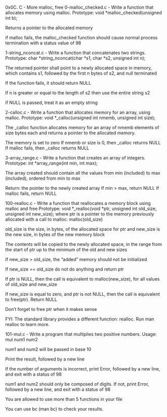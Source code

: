 0x0C. C - More malloc, free
0-malloc_checked.c - Write a function that allocates memory using malloc.
Prototype: void *malloc_checked(unsigned int b);

Returns a pointer to the allocated memory

if malloc fails, the malloc_checked function should cause normal process termination with a status value of 98

1-string_nconcat.c - Write a function that concatenates two strings.
Prototype: char *string_nconcat(char *s1, char *s2, unsigned int n);

The returned pointer shall point to a newly allocated space in memory, which contains s1, followed by the first n bytes of s2, and null terminated

If the function fails, it should return NULL

If n is greater or equal to the length of s2 then use the entire string s2

if NULL is passed, treat it as an empty string

2-calloc.c - Write a function that allocates memory for an array, using malloc.
Prototype: void *_calloc(unsigned int nmemb, unsigned int size);

The _calloc function allocates memory for an array of nmemb elements of size bytes each and returns a pointer to the allocated memory.

The memory is set to zero If nmemb or size is 0, then _calloc returns NULL If malloc fails, then _calloc returns NULL

3-array_range.c - Write a function that creates an array of integers.
Prototype: int *array_range(int min, int max);

The array created should contain all the values from min (included) to max (included), ordered from min to max

Return: the pointer to the newly created array If min > max, return NULL If malloc fails, return NULL

100-realloc.c - Write a function that reallocates a memory block using malloc and free
Prototype: void *_realloc(void *ptr, unsigned int old_size, unsigned int new_size); where ptr is a pointer to the memory previously allocated with a call to malloc: malloc(old_size)

old_size is the size, in bytes, of the allocated space for ptr and new_size is the new size, in bytes of the new memory block

The contents will be copied to the newly allocated space, in the range from the start of ptr up to the minimum of the old and new sizes

If new_size > old_size, the “added” memory should not be initialized

If new_size == old_size do not do anything and return ptr

If ptr is NULL, then the call is equivalent to malloc(new_size), for all values of old_size and new_size

If new_size is equal to zero, and ptr is not NULL, then the call is equivalent to free(ptr). Return NULL

Don’t forget to free ptr when it makes sense

FYI: The standard library provides a different function: realloc. Run man realloc to learn more.

101-mul.c - Write a program that multiplies two positive numbers.
Usage: mul num1 num2

num1 and num2 will be passed in base 10

Print the result, followed by a new line

If the number of arguments is incorrect, print Error, followed by a new line, and exit with a status of 98

num1 and num2 should only be composed of digits. If not, print Error, followed by a new line, and exit with a status of 98

You are allowed to use more than 5 functions in your file

You can use bc (man bc) to check your results.
